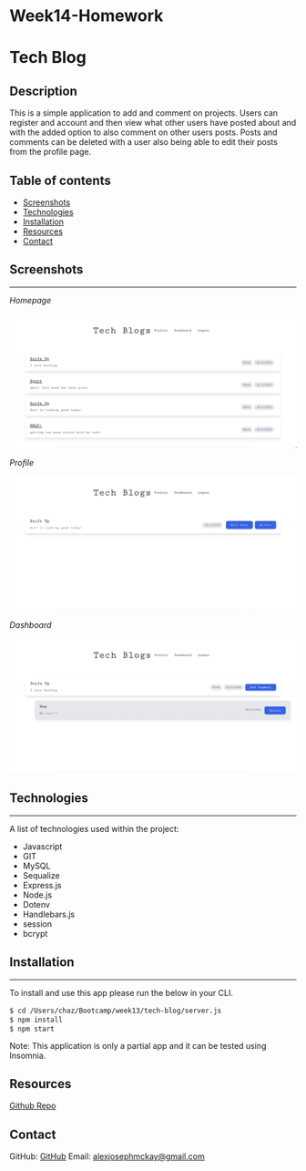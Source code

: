 # Week14-Homework

# Tech Blog

## Description 

This is a simple application to add and comment on projects.
Users can register and account and then view what other users have posted about and with the added option to also comment on other users posts.
Posts and comments can be deleted with a user also being able to edit their posts from the profile page.


## Table of contents 

- [Screenshots](#screenshots) 
- [Technologies](#technologies) 
- [Installation](#installation)
- [Resources](#resources) 
- [Contact](#contact)
  
## Screenshots 
---

*Homepage*

![Home](assets/images/homepage.png)

*Profile*

![Profile](assets/images/profile.png)

*Dashboard*

![Dashboard](assets/images/dashboard.png)

## Technologies
***
A list of technologies used within the project:

- Javascript
- GIT
- MySQL
- Sequalize
- Express.js
- Node.js
- Dotenv
- Handlebars.js
- session
- bcrypt

## Installation
***
To install and use this app please run the below in your CLI.
```
$ cd /Users/chaz/Bootcamp/week13/tech-blog/server.js
$ npm install
$ npm start
```
Note: This application is only a partial app and it can be tested using Insomnia.

## Resources

[Github Repo](https://github.com/mckayjalex/tech-blog)

## Contact

GitHub: [GitHub](https://github.com/mckayjalex) Email: [alexjosephmckay@gmail.com](alexjosephmckay@gmail.com)